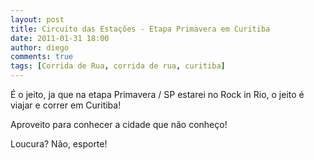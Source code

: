```yaml
---
layout: post
title: Circuito das Estações - Etapa Primavera em Curitiba
date: 2011-01-31 18:00
author: diego
comments: true
tags: [Corrida de Rua, corrida de rua, curitiba]
---
```

É o jeito, ja que na etapa Primavera / SP estarei no Rock in Rio, o jeito é viajar e correr em Curitiba!

Aproveito para conhecer a cidade que não conheço!

Loucura? Não, esporte!
